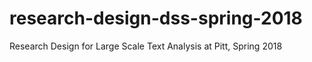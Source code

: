 # research-design-dss-spring-2018
Research Design for Large Scale Text Analysis at Pitt, Spring 2018
